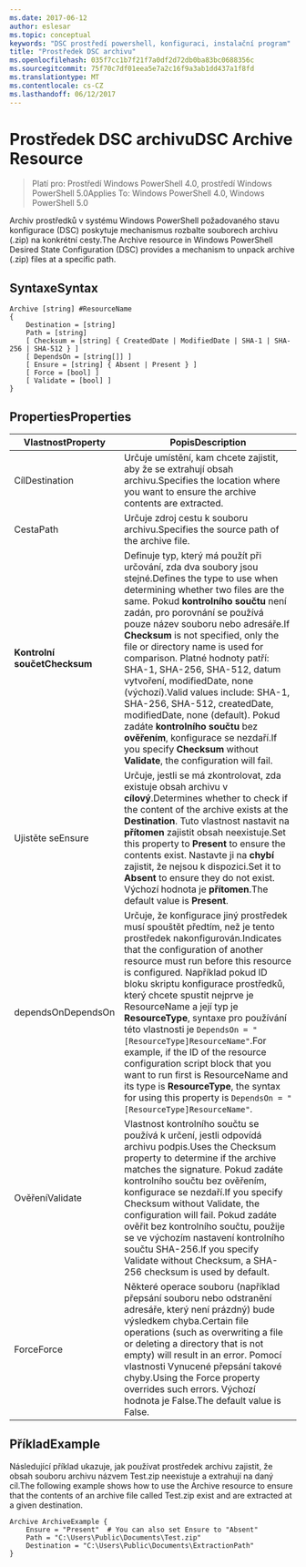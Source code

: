 ```yaml
---
ms.date: 2017-06-12
author: eslesar
ms.topic: conceptual
keywords: "DSC prostředí powershell, konfiguraci, instalační program"
title: "Prostředek DSC archivu"
ms.openlocfilehash: 035f7cc1b7f21f7a0df2d72db0ba83bc0688356c
ms.sourcegitcommit: 75f70c7df01eea5e7a2c16f9a3ab1dd437a1f8fd
ms.translationtype: MT
ms.contentlocale: cs-CZ
ms.lasthandoff: 06/12/2017
---
```

# <a name="dsc-archive-resource"></a><span data-ttu-id="6a393-103">Prostředek DSC archivu</span><span class="sxs-lookup"><span data-stu-id="6a393-103">DSC Archive Resource</span></span>

> <span data-ttu-id="6a393-104">Platí pro: Prostředí Windows PowerShell 4.0, prostředí Windows PowerShell 5.0</span><span class="sxs-lookup"><span data-stu-id="6a393-104">Applies To: Windows PowerShell 4.0, Windows PowerShell 5.0</span></span>

<span data-ttu-id="6a393-105">Archiv prostředků v systému Windows PowerShell požadovaného stavu konfigurace (DSC) poskytuje mechanismus rozbalte souborech archivu (.zip) na konkrétní cesty.</span><span class="sxs-lookup"><span data-stu-id="6a393-105">The Archive resource in Windows PowerShell Desired State Configuration (DSC) provides a mechanism to unpack archive (.zip) files at a specific path.</span></span>

## <a name="syntax"></a><span data-ttu-id="6a393-106">Syntaxe</span><span class="sxs-lookup"><span data-stu-id="6a393-106">Syntax</span></span> 
```MOF
Archive [string] #ResourceName
{
    Destination = [string]
    Path = [string]
    [ Checksum = [string] { CreatedDate | ModifiedDate | SHA-1 | SHA-256 | SHA-512 } ]
    [ DependsOn = [string[]] ]
    [ Ensure = [string] { Absent | Present } ]
    [ Force = [bool] ]
    [ Validate = [bool] ]
}
```

## <a name="properties"></a><span data-ttu-id="6a393-107">Properties</span><span class="sxs-lookup"><span data-stu-id="6a393-107">Properties</span></span>

|  <span data-ttu-id="6a393-108">Vlastnost</span><span class="sxs-lookup"><span data-stu-id="6a393-108">Property</span></span>  |  <span data-ttu-id="6a393-109">Popis</span><span class="sxs-lookup"><span data-stu-id="6a393-109">Description</span></span>   | 
|---|---| 
| <span data-ttu-id="6a393-110">Cíl</span><span class="sxs-lookup"><span data-stu-id="6a393-110">Destination</span></span>| <span data-ttu-id="6a393-111">Určuje umístění, kam chcete zajistit, aby že se extrahují obsah archivu.</span><span class="sxs-lookup"><span data-stu-id="6a393-111">Specifies the location where you want to ensure the archive contents are extracted.</span></span>| 
| <span data-ttu-id="6a393-112">Cesta</span><span class="sxs-lookup"><span data-stu-id="6a393-112">Path</span></span>| <span data-ttu-id="6a393-113">Určuje zdroj cestu k souboru archivu.</span><span class="sxs-lookup"><span data-stu-id="6a393-113">Specifies the source path of the archive file.</span></span>| 
| <span data-ttu-id="6a393-114">__Kontrolní součet__</span><span class="sxs-lookup"><span data-stu-id="6a393-114">__Checksum__</span></span>| <span data-ttu-id="6a393-115">Definuje typ, který má použít při určování, zda dva soubory jsou stejné.</span><span class="sxs-lookup"><span data-stu-id="6a393-115">Defines the type to use when determining whether two files are the same.</span></span> <span data-ttu-id="6a393-116">Pokud __kontrolního součtu__ není zadán, pro porovnání se používá pouze název souboru nebo adresáře.</span><span class="sxs-lookup"><span data-stu-id="6a393-116">If __Checksum__ is not specified, only the file or directory name is used for comparison.</span></span> <span data-ttu-id="6a393-117">Platné hodnoty patří: SHA-1, SHA-256, SHA-512, datum vytvoření, modifiedDate, none (výchozí).</span><span class="sxs-lookup"><span data-stu-id="6a393-117">Valid values include: SHA-1, SHA-256, SHA-512, createdDate, modifiedDate, none (default).</span></span> <span data-ttu-id="6a393-118">Pokud zadáte __kontrolního součtu__ bez __ověřením__, konfigurace se nezdaří.</span><span class="sxs-lookup"><span data-stu-id="6a393-118">If you specify __Checksum__ without __Validate__, the configuration will fail.</span></span>| 
| <span data-ttu-id="6a393-119">Ujistěte se</span><span class="sxs-lookup"><span data-stu-id="6a393-119">Ensure</span></span>| <span data-ttu-id="6a393-120">Určuje, jestli se má zkontrolovat, zda existuje obsah archivu v __cílový__.</span><span class="sxs-lookup"><span data-stu-id="6a393-120">Determines whether to check if the content of the archive exists at the __Destination__.</span></span> <span data-ttu-id="6a393-121">Tuto vlastnost nastavit na __přítomen__ zajistit obsah neexistuje.</span><span class="sxs-lookup"><span data-stu-id="6a393-121">Set this property to __Present__ to ensure the contents exist.</span></span> <span data-ttu-id="6a393-122">Nastavte ji na __chybí__ zajistit, že nejsou k dispozici.</span><span class="sxs-lookup"><span data-stu-id="6a393-122">Set it to __Absent__ to ensure they do not exist.</span></span> <span data-ttu-id="6a393-123">Výchozí hodnota je __přítomen__.</span><span class="sxs-lookup"><span data-stu-id="6a393-123">The default value is __Present__.</span></span>| 
| <span data-ttu-id="6a393-124">dependsOn</span><span class="sxs-lookup"><span data-stu-id="6a393-124">DependsOn</span></span> | <span data-ttu-id="6a393-125">Určuje, že konfigurace jiný prostředek musí spouštět předtím, než je tento prostředek nakonfigurován.</span><span class="sxs-lookup"><span data-stu-id="6a393-125">Indicates that the configuration of another resource must run before this resource is configured.</span></span> <span data-ttu-id="6a393-126">Například pokud ID bloku skriptu konfigurace prostředků, který chcete spustit nejprve je ResourceName a její typ je __ResourceType__, syntaxe pro používání této vlastnosti je `DependsOn = "[ResourceType]ResourceName"`.</span><span class="sxs-lookup"><span data-stu-id="6a393-126">For example, if the ID of the resource configuration script block that you want to run first is ResourceName and its type is __ResourceType__, the syntax for using this property is `DependsOn = "[ResourceType]ResourceName"`.</span></span>| 
| <span data-ttu-id="6a393-127">Ověření</span><span class="sxs-lookup"><span data-stu-id="6a393-127">Validate</span></span>| <span data-ttu-id="6a393-128">Vlastnost kontrolního součtu se používá k určení, jestli odpovídá archivu podpis.</span><span class="sxs-lookup"><span data-stu-id="6a393-128">Uses the Checksum property to determine if the archive matches the signature.</span></span> <span data-ttu-id="6a393-129">Pokud zadáte kontrolního součtu bez ověřením, konfigurace se nezdaří.</span><span class="sxs-lookup"><span data-stu-id="6a393-129">If you specify Checksum without Validate, the configuration will fail.</span></span> <span data-ttu-id="6a393-130">Pokud zadáte ověřit bez kontrolního součtu, použije se ve výchozím nastavení kontrolního součtu SHA-256.</span><span class="sxs-lookup"><span data-stu-id="6a393-130">If you specify Validate without Checksum, a SHA-256 checksum is used by default.</span></span>| 
| <span data-ttu-id="6a393-131">Force</span><span class="sxs-lookup"><span data-stu-id="6a393-131">Force</span></span>| <span data-ttu-id="6a393-132">Některé operace souboru (například přepsání souboru nebo odstranění adresáře, který není prázdný) bude výsledkem chyba.</span><span class="sxs-lookup"><span data-stu-id="6a393-132">Certain file operations (such as overwriting a file or deleting a directory that is not empty) will result in an error.</span></span> <span data-ttu-id="6a393-133">Pomocí vlastnosti Vynucené přepsání takové chyby.</span><span class="sxs-lookup"><span data-stu-id="6a393-133">Using the Force property overrides such errors.</span></span> <span data-ttu-id="6a393-134">Výchozí hodnota je False.</span><span class="sxs-lookup"><span data-stu-id="6a393-134">The default value is False.</span></span>| 

## <a name="example"></a><span data-ttu-id="6a393-135">Příklad</span><span class="sxs-lookup"><span data-stu-id="6a393-135">Example</span></span>

<span data-ttu-id="6a393-136">Následující příklad ukazuje, jak používat prostředek archivu zajistit, že obsah souboru archivu názvem Test.zip neexistuje a extrahují na daný cíl.</span><span class="sxs-lookup"><span data-stu-id="6a393-136">The following example shows how to use the Archive resource to ensure that the contents of an archive file called Test.zip exist and are extracted at a given destination.</span></span>

```
Archive ArchiveExample {
    Ensure = "Present"  # You can also set Ensure to "Absent"
    Path = "C:\Users\Public\Documents\Test.zip"
    Destination = "C:\Users\Public\Documents\ExtractionPath"
} 
```

